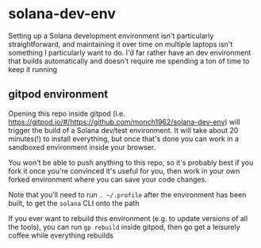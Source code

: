 # solana-dev-env

Setting up a Solana development environment isn't particularly straightforward, and maintaining it over time on multiple laptops isn't something I particularly want to do. I'd far rather have an dev environment that builds automatically and doesn't require me spending a ton of time to keep it running

## gitpod environment

Opening this repo inside gitpod (i.e. https://gitpod.io/#/https://github.com/monch1962/solana-dev-env) will trigger the build of a Solana dev/test environment. It will take about 20 minutes(!) to install everything, but once that's done you can work in a sandboxed environment inside your browser.

You won't be able to push anything to this repo, so it's probably best if you fork it once you're convinced it's useful for you, then work in your own forked environment where you can save your code changes.

Note that you'll need to run `. ~/.profile` after the environment has been built, to get the `solana` CLI onto the path

If you ever want to rebuild this environment (e.g. to update versions of all the tools), you can run `gp rebuild` inside gitpod, then go get a leisurely coffee while everything rebuilds
